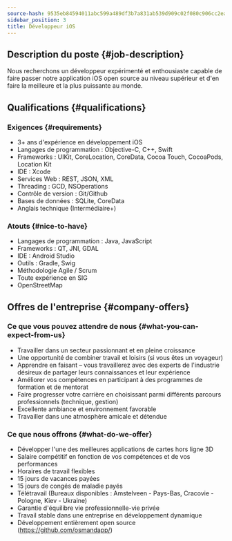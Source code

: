 ```yaml
---
source-hash: 9535eb84594011abc599a489df3b7a831ab539d909c02f080c906cc2eaaf353a
sidebar_position: 3
title: Développeur iOS
---
```


## Description du poste {#job-description}
Nous recherchons un développeur expérimenté et enthousiaste capable de faire passer notre application iOS open source au niveau supérieur et d'en faire la meilleure et la plus puissante au monde.

## Qualifications {#qualifications}

### Exigences {#requirements}
- 3+ ans d'expérience en développement iOS
- Langages de programmation : Objective-C, C++, Swift
- Frameworks : UIKit, CoreLocation, CoreData, Cocoa Touch, CocoaPods, Location Kit
- IDE : Xcode
- Services Web : REST, JSON, XML
- Threading : GCD, NSOperations
- Contrôle de version : Git/Github
- Bases de données : SQLite, CoreData
- Anglais technique (Intermédiaire+)

### Atouts {#nice-to-have}
- Langages de programmation : Java, JavaScript
- Frameworks : QT, JNI, GDAL
- IDE : Android Studio
- Outils : Gradle, Swig
- Méthodologie Agile / Scrum
- Toute expérience en SIG
- OpenStreetMap

## Offres de l'entreprise {#company-offers}

### Ce que vous pouvez attendre de nous {#what-you-can-expect-from-us}
- Travailler dans un secteur passionnant et en pleine croissance
- Une opportunité de combiner travail et loisirs (si vous êtes un voyageur)
- Apprendre en faisant – vous travaillerez avec des experts de l'industrie désireux de partager leurs connaissances et leur expérience
- Améliorer vos compétences en participant à des programmes de formation et de mentorat
- Faire progresser votre carrière en choisissant parmi différents parcours professionnels (technique, gestion)
- Excellente ambiance et environnement favorable
- Travailler dans une atmosphère amicale et détendue

### Ce que nous offrons {#what-do-we-offer}
- Développer l'une des meilleures applications de cartes hors ligne 3D
- Salaire compétitif en fonction de vos compétences et de vos performances
- Horaires de travail flexibles
- 15 jours de vacances payées
- 15 jours de congés de maladie payés
- Télétravail (Bureaux disponibles : Amstelveen - Pays-Bas, Cracovie - Pologne, Kiev - Ukraine)
- Garantie d'équilibre vie professionnelle-vie privée
- Travail stable dans une entreprise en développement dynamique
- Développement entièrement open source (https://github.com/osmandapp/)